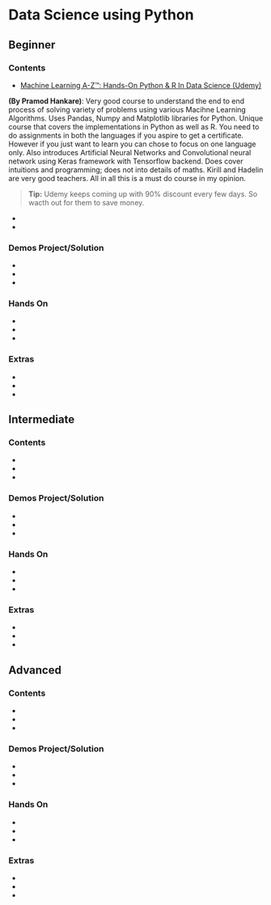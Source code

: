 # Data Science using Python

## Beginner

### Contents
+ [Machine Learning A-Z™: Hands-On Python & R In Data Science (Udemy)](https://www.udemy.com/machinelearning/learn/v4/overview)

**(By Pramod Hankare)**: Very good course to understand the end to end process of solving variety of problems using various Macihne Learning Algorithms. Uses Pandas, Numpy and Matplotlib libraries for Python. Unique course that covers the implementations in Python as well as R. You need to do assignments in both the languages if you aspire to get a certificate. However if you just want to learn you can chose to focus on one language only. Also introduces Artificial Neural Networks and Convolutional neural network using Keras framework with Tensorflow backend. Does cover intuitions and programming; does not into details of maths. Kirill and Hadelin are very good teachers. All in all this is a must do course in my opinion. 
> **Tip:** Udemy keeps coming up with 90% discount every few days. So wacth out for them to save money.

+
+
### Demos Project/Solution
+
+
+
### Hands On
+
+
+
### Extras
+
+
+

## Intermediate

### Contents
+
+
+

### Demos Project/Solution
+
+
+

### Hands On
+
+
+

### Extras
+
+
+

## Advanced

### Contents
+
+
+
### Demos Project/Solution
+
+
+
### Hands On
+
+
+
### Extras
+
+
+
